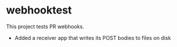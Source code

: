 # webhooktest

This project tests PR webhooks.


- Added a receiver app that writes its POST bodies to files on disk
